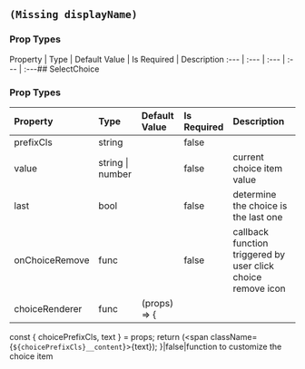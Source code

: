 ## `(Missing displayName)` 



### Prop Types
Property | Type | Default Value | Is Required | Description
:--- | :--- | :--- | :--- | :---## SelectChoice 



### Prop Types
Property | Type | Default Value | Is Required | Description
:--- | :--- | :--- | :--- | :---
prefixCls|string|&ensp;|false|&ensp;
value|string &#124; number|&ensp;|false|current choice item value
last|bool|&ensp;|false|determine the choice is the last one
onChoiceRemove|func|&ensp;|false|callback function triggered by user click choice remove icon
choiceRenderer|func|(props) => {
  const { choicePrefixCls, text } = props;
  return (<span className={`${choicePrefixCls}__content`}>{text}</span>);
}|false|function to customize the choice item
